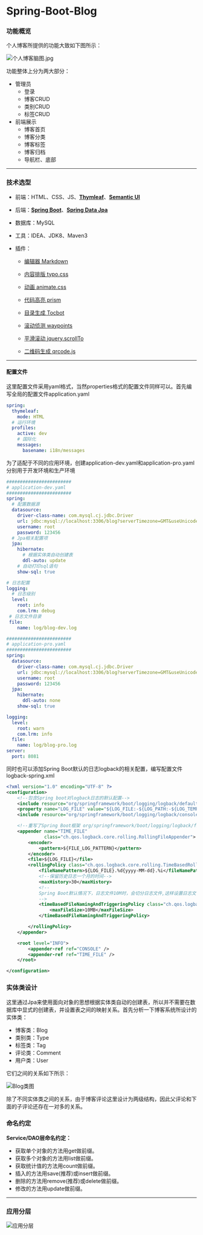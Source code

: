 # Spring-Boot-Blog

### 功能概览

个人博客所提供的功能大致如下图所示：

![个人博客脑图.jpg](imgs/个人博客脑图.jpg)


功能整体上分为两大部分：

- 管理员
  - 登录
  - 博客CRUD
  - 类别CRUD
  - 标签CRUD
- 前端展示
  - 博客首页
  - 博客分类
  - 博客标签
  - 博客归档
  - 导航栏、底部

___

### 技术选型

- 前端：HTML、CSS、JS、[**Thymleaf**](https://www.thymeleaf.org/)、[**Semantic UI**](https://semantic-ui.com/)

- 后端：[**Spring Boot**](https://spring.io/projects/spring-boot)、[**Spring Data Jpa**](https://spring.io/projects/spring-data-jpa)

- 数据库：MySQL

- 工具：IDEA、JDK8、Maven3

- 插件：

  - [编辑器 Markdown](https://pandao.github.io/editor.md/)

  - [内容排版 typo.css](https://github.com/sofish/typo.css)

  - [动画 animate.css](https://daneden.github.io/animate.css/)

  - [代码高亮 prism](https://github.com/PrismJS/prism)

  - [目录生成 Tocbot](https://tscanlin.github.io/tocbot/)

  - [滚动侦测 waypoints](http://imakewebthings.com/waypoints/)

  - [平滑滚动 jquery.scrollTo](https://github.com/flesler/jquery.scrollTo)
  - [二维码生成 qrcode.js](https://davidshimjs.github.io/qrcodejs/)

  
___


#### 配置文件

这里配置文件采用yaml格式，当然properties格式的配置文件同样可以。首先编写全局的配置文件application.yaml

```yaml	
spring:
  thymeleaf:
    mode: HTML
  # 运行环境
  profiles:
    active: dev
    # 国际化
    messages:
      basename: i18n/messages
```

为了适配于不同的应用环境，创建application-dev.yaml和application-pro.yaml分别用于开发环境和生产环境

```yaml 
########################
# application-dev.yaml
########################
spring:
  # 配置数据源
  datasource:
    driver-class-name: com.mysql.cj.jdbc.Driver
    url: jdbc:mysql://localhost:3306/blog?serverTimezone=GMT&useUnicode=true&characterEncoding=UTF-8
    username: root
    password: 123456
  # Jpa相关配置项
  jpa:
    hibernate:
      # 根据实体类自动创建表
      ddl-auto: update
    # 自动打印sql语句
    show-sql: true

# 日志配置
logging:
  # 日志级别
  level:
    root: info
    com.lrm: debug
 # 日志文件目录
 file:
    name: log/blog-dev.log
```

```yaml
########################
# application-pro.yaml
########################
spring:
  datasource:
    driver-class-name: com.mysql.cj.jdbc.Driver
    url: jdbc:mysql://localhost:3306/blog?serverTimezone=GMT&useUnicode=true&characterEncoding=UTF-8
    username: root
    password: 123456
  jpa:
    hibernate:
      ddl-auto: none
    show-sql: true

logging:
  level:
    root: warn
    com.lrm: info
  file:
    name: log/blog-pro.log
server:
  port: 8081
```

同时也可以添加Spring Boot默认的日志logback的相关配置，编写配置文件logback-spring.xml

```xml
<?xml version="1.0" encoding="UTF-8" ?>
<configuration>
    <!--包含Spring boot对logback日志的默认配置-->
    <include resource="org/springframework/boot/logging/logback/defaults.xml" />
    <property name="LOG_FILE" value="${LOG_FILE:-${LOG_PATH:-${LOG_TEMP:-${java.io.tmpdir:-/tmp}}}/spring.log}"/>
    <include resource="org/springframework/boot/logging/logback/console-appender.xml" />

    <!--重写了Spring Boot框架 org/springframework/boot/logging/logback/file-appender.xml 配置-->
    <appender name="TIME_FILE"
              class="ch.qos.logback.core.rolling.RollingFileAppender">
        <encoder>
            <pattern>${FILE_LOG_PATTERN}</pattern>
        </encoder>
        <file>${LOG_FILE}</file>
        <rollingPolicy class="ch.qos.logback.core.rolling.TimeBasedRollingPolicy">
            <fileNamePattern>${LOG_FILE}.%d{yyyy-MM-dd}.%i</fileNamePattern>
            <!--保留历史日志一个月的时间-->
            <maxHistory>30</maxHistory>
            <!--
            Spring Boot默认情况下，日志文件10M时，会切分日志文件,这样设置日志文件会在100M时切分日志
            -->
            <timeBasedFileNamingAndTriggeringPolicy class="ch.qos.logback.core.rolling.SizeAndTimeBasedFNATP">
                <maxFileSize>10MB</maxFileSize>
            </timeBasedFileNamingAndTriggeringPolicy>

        </rollingPolicy>
    </appender>

    <root level="INFO">
        <appender-ref ref="CONSOLE" />
        <appender-ref ref="TIME_FILE" />
    </root>

</configuration>
```


###  实体类设计

这里通过Jpa来使用面向对象的思想根据实体类自动的创建表，所以并不需要在数据库中显式的创建表，并设置表之间的映射关系。首先分析一下博客系统所设计的实体类：

- 博客类：Blog
- 类别类：Type
- 标签类：Tag
- 评论类：Comment
- 用户类：User

它们之间的关系如下所示：

![Blog类图](imgs/Blog类图.png)

除了不同实体类之间的关系，由于博客评论这里设计为两级结构，因此父评论和下面的子评论还存在一对多的关系。

### 命名约定

**Service/DAO层命名约定：**

*  获取单个对象的方法用get做前缀。
*  获取多个对象的方法用list做前缀。
*  获取统计值的方法用count做前缀。
*  插入的方法用save(推荐)或insert做前缀。
*  删除的方法用remove(推荐)或delete做前缀。
*  修改的方法用update做前缀。

___

### 应用分层

![应用分层](imgs/应用分层.png)

